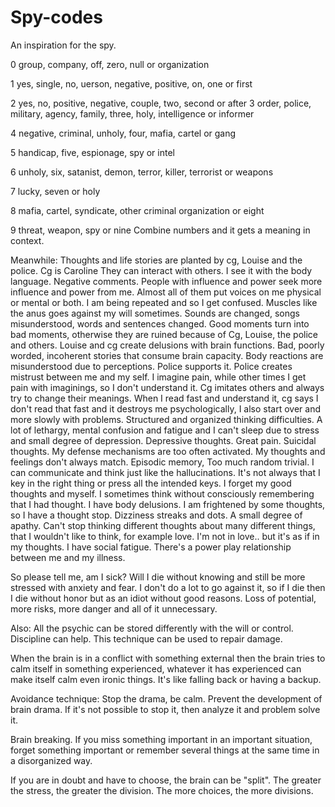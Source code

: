 # Spy-codes
An inspiration for the spy.


0 group, company, off, zero, null or organization


1 yes, single, no,  uerson, negative, positive, on, one or first


2 yes, no, positive, negative, couple, two, second or after
3 order, police, military, agency, family, three, holy, intelligence or informer


4 negative, criminal, unholy, four, mafia, cartel or gang


5 handicap, five, espionage, spy or intel


6 unholy, six, satanist, demon, terror, killer, terrorist or weapons


7 lucky, seven or holy


8 mafia, cartel, syndicate, other criminal organization or eight


9 threat, weapon, spy or nine
Combine numbers and it gets a meaning in context.


Meanwhile:
Thoughts and life stories are planted by cg, Louise and the police.
Cg is Caroline
They can interact with others.  I see it with the body language.
Negative comments.
People with influence and power seek more influence and power from me.
Almost all of them put voices on me physical or mental or both.
I am being repeated and so I get confused.
Muscles like the anus goes against my will sometimes.
Sounds are changed, songs misunderstood, words and sentences changed.
Good moments turn into bad moments, otherwise they are ruined because of Cg, Louise, the police and others.
Louise and cg create delusions with brain functions.
Bad, poorly worded, incoherent stories that consume brain capacity.
Body reactions are misunderstood due to perceptions.  Police supports it.
Police creates mistrust between me and my self.
I imagine pain, while other times I get pain with imaginings, so I don't understand it.
Cg imitates others and always try to change their meanings.
When I read fast and understand it, cg says I don't read that fast and it destroys me psychologically, I also start over and more slowly with problems.
Structured and organized thinking difficulties.
A lot of lethargy, mental confusion and fatigue and I can't sleep due to stress and small degree of depression.
Depressive thoughts.
Great pain. Suicidal thoughts.
My defense mechanisms are too often activated.
My thoughts and feelings don't always match.
Episodic memory, Too much random trivial.
I can communicate and think just like the hallucinations.
It's not always that I key in the right thing or press all the intended keys.
I forget my good thoughts and myself.
I sometimes think without consciously remembering that I had thought.
I have body delusions.
I am frightened by some thoughts, so I have a thought stop.
Dizziness streaks and dots.
A small degree of apathy.
Can't stop thinking different thoughts about many different things, that I wouldn't like to think, for example love.
I'm not in love.. but it's as if in my thoughts.
I have social fatigue.
There's a power play relationship between me and my illness.

So please tell me, am I sick? Will I die without knowing and still be more stressed with anxiety and fear. I don't do a lot to go against it, so if I die then I die without honor but as an idiot without good reasons. Loss of potential, more risks, more danger and all of it unnecessary.


Also:
All the psychic can be stored differently with the will or control.  Discipline can help.  This technique can be used to repair damage.

When the brain is in a conflict with something external then the brain tries to calm itself in something experienced, whatever it has experienced can make itself calm even ironic things. It's like falling back or having a backup.

Avoidance technique: Stop the drama, be calm.  Prevent the development of brain drama.
If it's not possible to stop it, then analyze it and problem solve it.

Brain breaking.  If you miss something important in an important situation, forget something important or remember several things at the same time in a disorganized way.

If you are in doubt and have to choose, the brain can be "split".  The greater the stress, the greater the division.  The more choices, the more divisions.
